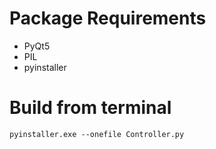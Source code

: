 # Package Requirements
* PyQt5
* PIL
* pyinstaller

# Build from terminal
`pyinstaller.exe --onefile Controller.py`